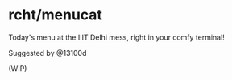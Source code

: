 # rcht/menucat

Today's menu at the IIIT Delhi mess, right in your comfy terminal!

Suggested by @13100d

(WIP)
